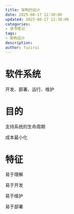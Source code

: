 ```yaml
---
title: 架构的设计
date: 2025-08-17 12:30:00
updated: 2025-08-17 12:30:00
categories:
- 读书笔记
tags:
- 架构设计
description: 
author: fuzirui
---
```

# 软件系统

开发、部署、运行、维护

# 目的

支持系统的生命周期

成本最小化

# 特征

易于理解

易于开发

易于维护

易于部署
